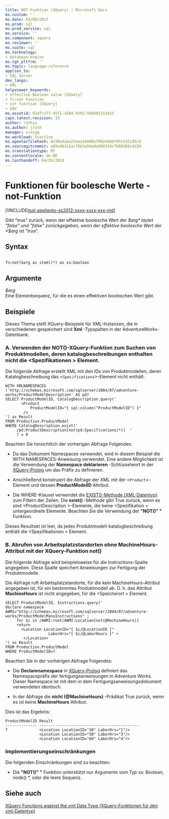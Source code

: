 ```yaml
---
title: NOT-Funktion (XQuery) | Microsoft Docs
ms.custom: ''
ms.date: 03/09/2017
ms.prod: sql
ms.prod_service: sql
ms.service: ''
ms.component: xquery
ms.reviewer: ''
ms.suite: sql
ms.technology:
- database-engine
ms.tgt_pltfrm: ''
ms.topic: language-reference
applies_to:
- SQL Server
dev_langs:
- XML
helpviewer_keywords:
- effective Boolean value [XQuery]
- fn:not function
- not function [XQuery]
- EBV
ms.assetid: 93dfc377-45f1-4384-9392-560d9331a915
caps.latest.revision: 33
author: rothja
ms.author: jroth
manager: craigg
ms.workload: Inactive
ms.openlocfilehash: 0e30edaba23aea28806e70824684f0fe332c85c6
ms.sourcegitcommit: a85a46312acf8b5a59a8a900310cf088369c4150
ms.translationtype: MT
ms.contentlocale: de-DE
ms.lasthandoff: 04/26/2018
---
```

# <a name="functions-on-boolean-values---not-function"></a>Funktionen für boolesche Werte - not-Funktion 
[!INCLUDE[tsql-appliesto-ss2012-xxxx-xxxx-xxx-md](../includes/tsql-appliesto-ss2012-xxxx-xxxx-xxx-md.md)]

  Gibt "true" zurück, wenn der effektive boolesche Wert der *$arg* lautet "false" und "false" zurückgegeben, wenn der effektive boolesche Wert der *$arg* ist "true".  
  
## <a name="syntax"></a>Syntax  
  
```  
  
fn:not($arg as item()*) as xs:boolean  
```  
  
## <a name="arguments"></a>Argumente  
 *$arg*  
 Eine Elementsequenz, für die es einen effektiven booleschen Wert gibt.  
  
## <a name="examples"></a>Beispiele  
 Dieses Thema stellt XQuery-Beispiele für XML-Instanzen, die in verschiedenen gespeichert sind **Xml** -Typspalten in der AdventureWorks-Datenbank.  
  
### <a name="a-using-the-not-xquery-function-to-find-product-models-whose-catalog-descriptions-do-not-include-the-specifications-element"></a>A. Verwenden der NOT()-XQuery-Funktion zum Suchen von Produktmodellen, deren katalogbeschreibungen enthalten nicht die \<Spezifikationen > Element.  
 Die folgende Abfrage erstellt XML mit den IDs von Produktmodellen, deren Katalogbeschreibung das <`Specifications`>-Element nicht enthält.  
  
```  
WITH XMLNAMESPACES ('http://schemas.microsoft.com/sqlserver/2004/07/adventure-works/ProductModelDescription' AS pd)  
SELECT ProductModelID, CatalogDescription.query('  
       <Product   
           ProductModelID="{ sql:column("ProductModelID") }"  
        />  
') as Result  
FROM Production.ProductModel  
WHERE CatalogDescription.exist('  
     /pd:ProductDescription[not(pd:Specifications/*)]  '  
     ) = 0  
```  
  
 Beachten Sie hinsichtlich der vorherigen Abfrage Folgendes:  
  
-   Da das Dokument Namespaces verwendet, wird in diesem Beispiel die WITH NAMESPACES-Anweisung verwendet. Eine andere Möglichkeit ist die Verwendung der **Namespace deklarieren** -Schlüsselwort in der [XQuery-Prolog](../xquery/modules-and-prologs-xquery-prolog.md) um das Präfix zu definieren.  
  
-   Anschließend konstruiert die Abfrage der XML mit der <`Product`>-Element und dessen **ProductModelID** Attribut.  
  
-   Die WHERE-Klausel verwendet die [EXIST()-Methode (XML-Datentyp)](../t-sql/xml/exist-method-xml-data-type.md) zum Filtern der Zeilen. Die **exist()** -Methode gibt True zurück, wenn es sind \<ProductDescription >-Elemente, die keine \<Spezifikation > untergeordnete Elemente. Beachten Sie die Verwendung der **"NOT()" "** Funktion.  
  
 Dieses Resultset ist leer, da jedes Produktmodell-katalogbeschreibung enthält die \<Spezifikationen > Element.  
  
### <a name="b-using-the-not-xquery-function-to-retrieve-work-center-locations-that-do-not-have-a-machinehours-attribute"></a>B. Abrufen von Arbeitsplatzstandorten ohne MachineHours-Attribut mit der XQuery-Funktion not()  
 Die folgende Abfrage wird beispielsweise für die Instructions-Spalte angegeben. Diese Spalte speichert Anweisungen zur Fertigung der Produktmodelle.  
  
 Die Abfrage ruft Arbeitsplatzstandorte, für die kein MachineHours-Attribut angegeben ist, für ein bestimmtes Produktmodell ab. D. h. das Attribut **MachineHours** ist nicht angegeben, für die \<Speicherort > Element.  
  
```  
SELECT ProductModelID, Instructions.query('  
declare namespace AWMI="http://schemas.microsoft.com/sqlserver/2004/07/adventure-works/ProductModelManuInstructions" ;  
     for $i in /AWMI:root/AWMI:Location[not(@MachineHours)]  
     return  
       <Location LocationID="{ $i/@LocationID }"   
                   LaborHrs="{ $i/@LaborHours }" >  
        </Location>  
') as Result  
FROM Production.ProductModel  
WHERE ProductModelID=7   
```  
  
 Beachten Sie in der vorherigen Abfrage Folgendes:  
  
-   Die **Declarenamespace** in [XQuery-Prolog](../xquery/modules-and-prologs-xquery-prolog.md) definiert das Namespacepräfix der fertigungsanweisungen in Adventure Works. Dieser Namespace ist mit dem in dem Fertigungsanweisungsdokument verwendeten identisch.  
  
-   In der Abfrage die **nicht (@MachineHours)** -Prädikat True zurück, wenn es ist keine **MachineHours** Attribut.  
  
 Dies ist das Ergebnis:  
  
```  
ProductModelID Result   
-------------- --------------------------------------------  
7              <Location LocationID="30" LaborHrs="1"/>  
               <Location LocationID="50" LaborHrs="3"/>  
               <Location LocationID="60" LaborHrs="4"/>  
```  
  
### <a name="implementation-limitations"></a>Implementierungseinschränkungen  
 Die folgenden Einschränkungen sind zu beachten:  
  
-   Die **"NOT()" "** Funktion unterstützt nur Argumente vom Typ xs: Boolean, node() *, oder die leere Sequenz.  
  
## <a name="see-also"></a>Siehe auch  
 [XQuery Functions against the xml Data Type (XQuery-Funktionen für den xml-Datentyp)](../xquery/xquery-functions-against-the-xml-data-type.md)  
  
  
